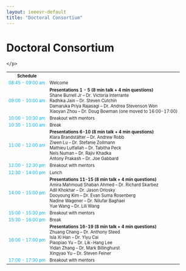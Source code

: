 ```yaml
---
layout: ieeevr-default
title: "Doctoral Consortium"
---
```


<link rel="stylesheet" href="{{ '/assets/css/tableStyles.css' | relative_url }}">

<h1>Doctoral Consortium</h1>
<div>
    <!-- <p>
        Coming Soon.
    </p> -->
    <p>
       
    </p>
</div>


<div>

<div>
    <table class="styled-table" style="font-size: 0.8em; ">
        <tr>
            <th>Schedule</th>
            <th></th>
        </tr>
        <tr>
            <td><span style="color: #00aeef;">08:45 - 09:00 am</span></td>
            <td>
                Welcome
            </td>
        </tr>
        <tr>
            <td><span style="color: #00aeef;">09:00 - 10:00 am</span></td>
            <td>
                <strong>Presentations 1 - 5 (8 min talk + 4 min questions)</strong><br/>
                Shane Burrell Jr – Dr. Victoria Interrante<br/>
                Radhika Jain – Dr. Steven Cutchin<br/>
                Damaruka Priya Rajasagi – Dr. Andrea Stevenson Won<br/>
                Xiaoyan Zhou – Dr. Doug Bowman
                (one moved to 16:00-17:00)
            </td>
        </tr>
        <tr>
            <td ><span style="color: #00aeef;">10:00 - 10:30 am</span></td>
            <td>
                Breakout with mentors
            </td>
        </tr>
        <tr>
            <td ><span style="color: #00aeef;">10:30 - 11:00 am</span></td>
            <td>
                Break
            </td>
        </tr>
        <tr>
            <td ><span style="color: #00aeef;">11:00 - 12:00 am</span></td>
            <td>
                <strong>Presentations 6-10 (8 min talk + 4 min questions)</strong><br/>
                Klara Brandstätter – Dr. Andrew Robb<br/>
                Ziwen Lu – Dr. Stefanie Zollmann<br/>
                Mathieu Lutfallah – Dr. Tabitha Peck<br/>
                Nels Numan – Dr. Rajiv Khadka<br/>
                Antony Prakash – Dr. Joe Gabbard
            </td>
        </tr>
        <tr>
            <td><span style="color: #00aeef;">12:00 - 12:30 pm</span></td>
            <td>
                Breakout with mentors
            </td>
        </tr>
        <tr>
            <td><span style="color: #00aeef;">12:30 - 14:00 pm</span></td>
            <td>
                Lunch
            </td>
        </tr>
        <tr>
            <td><span style="color: #00aeef;">14:00 - 15:00 pm</span></td>
            <td>
                <strong>Presentations 11-15 (8 min talk + 4 min questions)</strong><br/>
                Amira Mahmoud Shaban Ahmed – Dr. Richard Skarbez<br/>
                Adil Khokhar – Dr. Jason Orlosky<br/>
                Dooyoung Kim – Dr. Evan Suma Rosenberg<br/>
                Nadine Wagener – Dr. Nilufar Baghaei<br/>
                Yue Wang – Dr. Lili Wang
            </td>
        </tr>
        <tr>
            <td ><span style="color: #00aeef;">15:00 - 15:30 pm</span></td>
            <td>
                Breakout with mentors
            </td>
        </tr>
        <tr>
            <td><span style="color: #00aeef;">15:30 - 16:00 pm</span></td>
            <td>
                Break
            </td>
        </tr>
        <tr>
            <td><span style="color: #00aeef;">16:00 - 17:00 pm</span></td>
            <td>
                <strong>Presentations 16-19 (8 min talk + 4 min questions)</strong><br/>
                Zhuang Chang – Dr. Anthony Steed<br/>
                Isla Xi Han – Dr. Yiyu Cai<br/>
                Piaopiao Yu – Dr. Lik-Hang Lee<br/>
                Yidan Zhang – Dr. Mark Billinghurst<br/>
                Xingyao Yu – Dr. Steven Feiner
            </td>
        </tr>
        <tr>
            <td ><span style="color: #00aeef;">17:00 - 17:30 pm</span></td>
            <td>
                Breakout with mentors
            </td>
        </tr>
    </table>
</div>
    
    
</div>

<!-- 
<h2>Accepted Students</h2>

<div>
    <table class="styled-table" style="font-size: 0.8em; ">
        <tr>
            <th>Student</th>
            <th>Title</th>
            <th>Affiliation</th>
        </tr>
        {% for student in site.data.dc %}
        <tr>
            <td style="font-size: 0.8em;"><span style="color: #00aeef;">{{ student.author }}</span></td>
            <td>{{ student.title }}</td>
            <td>{{ student.affiliation }}</td>
        </tr>
        {% endfor %}
    </table>
</div> 
-->